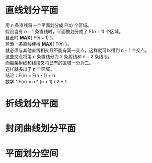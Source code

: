 # 直线划分平面
用 $n$ 条直线将一个平面划分成 F$(n)$ 个区域。  
假设当有 $n-1$ 条直线时，平面被划分成了 F$(n-1)$ 个区域。  
且此时 **MAX**{ F$(n-1)$ }。  
若添一条直线使得 **MAX**{ F$(n)$ }。  
就必须与其他直线相交且不能有同一交点，这样就可以得到 $n-1$ 个交点。  
这些交点将第 $n$ 条直线分为 $2$ 条射线和 $n-2$ 条线段。  
而每条射线和线段又将已有的区域一分为二。  
这样就多出了 $n$ 个区域。  
结论：F(n) = F(n - 1) + n  
数学：F(n) = n * (n + 1) / 2 + 1  
# 折线划分平面

# 封闭曲线划分平面

# 平面划分空间
